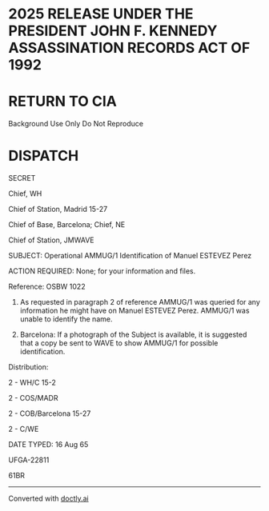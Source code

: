 # 2025 RELEASE UNDER THE PRESIDENT JOHN F. KENNEDY ASSASSINATION RECORDS ACT OF 1992

# RETURN TO CIA
Background Use Only
Do Not Reproduce

# DISPATCH

SECRET

Chief, WH

Chief of Station, Madrid 15-27

Chief of Base, Barcelona; Chief, NE

Chief of Station, JMWAVE

SUBJECT: Operational
AMMUG/1 Identification of Manuel ESTEVEZ Perez

ACTION REQUIRED: None; for your information and files.

Reference: OSBW 1022

1.  As requested in paragraph 2 of reference AMMUG/1 was queried for any information he might have on Manuel ESTEVEZ Perez. AMMUG/1 was unable to identify the name.

2. Barcelona: If a photograph of the Subject is available, it is suggested that a copy be sent to WAVE to show AMMUG/1 for possible identification.

Distribution:

2 - WH/C 15-2

2 - COS/MADR

2 - COB/Barcelona 15-27

2 - C/WE

DATE TYPED: 16 Aug 65

UFGA-22811

61BR


---
Converted with [doctly.ai](https://doctly.ai)
